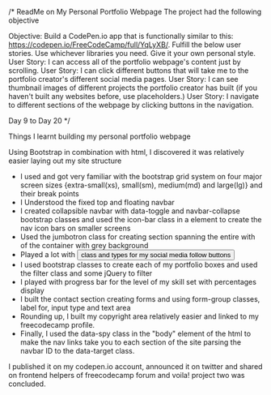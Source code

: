 /*
ReadMe on My Personal Portfolio Webpage
The project had the following objective

Objective: Build a CodePen.io app that is functionally similar to this: https://codepen.io/FreeCodeCamp/full/YqLyXB/.
Fulfill the below user stories. Use whichever libraries you need. Give it your own personal style.
User Story: I can access all of the portfolio webpage's content just by scrolling.
User Story: I can click different buttons that will take me to the portfolio creator's different social media pages.
User Story: I can see thumbnail images of different projects the portfolio creator has built (if you haven't built any websites before, use placeholders.)
User Story: I navigate to different sections of the webpage by clicking buttons in the navigation.

Day 9 to Day 20
*/

Things I learnt building my personal portfolio webpage

Using Bootstrap in combination with html, I discovered it was relatively easier laying out my site structure 
* I used and got very familiar with the bootstrap grid system on four major screen sizes {extra-small(xs), small(sm), medium(md) and large(lg)} and their break points
* I Understood the fixed top and floating navbar
* I created collapsible navbar with data-toggle and navbar-collapse bootstrap classes and used the icon-bar class in a <span></span> element to create the nav icon bars on smaller screens
* Used the jumbotron class for creating section spanning the entire with of the container with grey background
* Played a lot with <button> class and types for my social media follow buttons
* I used bootstrap classes to create each of my portfolio boxes and used the filter class and some jQuery to filter
* I played with progress bar for the level of my skill set with percentages display
* I built the contact section creating forms and using form-group classes, label for, input type and text area 
* Rounding up, I built my copyright area relatively easier and linked to my freecodecamp profile. 
* Finally, I used the data-spy class in the "body" element of the html to make the nav links take you to each section of the site parsing the navbar ID to the data-target class.

I published it on my codepen.io account, announced it on twitter and shared on frontend helpers of freecodecamp forum and voila! project two was concluded.